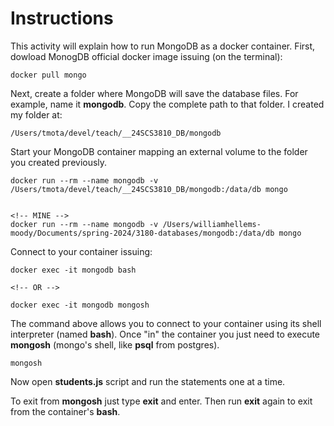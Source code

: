 # Instructions

This activity will explain how to run MongoDB as a docker container. First, dowload MonogDB official docker image issuing (on the terminal):

```
docker pull mongo
```

Next, create a folder where MongoDB will save the database files. For example, name it **mongodb**. Copy the complete path to that folder. I created my folder at:

```
/Users/tmota/devel/teach/__24SCS3810_DB/mongodb
```

Start your MongoDB container mapping an external volume to the folder you created previously.

```
docker run --rm --name mongodb -v /Users/tmota/devel/teach/__24SCS3810_DB/mongodb:/data/db mongo


<!-- MINE -->
docker run --rm --name mongodb -v /Users/williamhellems-moody/Documents/spring-2024/3180-databases/mongodb:/data/db mongo
```

Connect to your container issuing:

```
docker exec -it mongodb bash

<!-- OR -->

docker exec -it mongodb mongosh
```

The command above allows you to connect to your container using its shell interpreter (named **bash**). Once "in" the container you just need to execute **mongosh** (mongo's shell, like **psql** from postgres).

```
mongosh
```

Now open **students.js** script and run the statements one at a time.

To exit from **mongosh** just type **exit** and enter. Then run **exit** again to exit from the container's **bash**.
